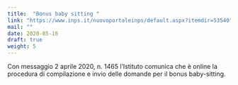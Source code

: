 ```yaml
---
title:  "Bonus baby sitting "
link: "https://www.inps.it/nuovoportaleinps/default.aspx?itemdir=53540"
mail: ""
date: 2020-05-16
draft: true
weight: 5
---
```


Con messaggio 2 aprile 2020, n. 1465 l’Istituto comunica che è online la procedura di compilazione e invio delle domande per il bonus baby-sitting.

